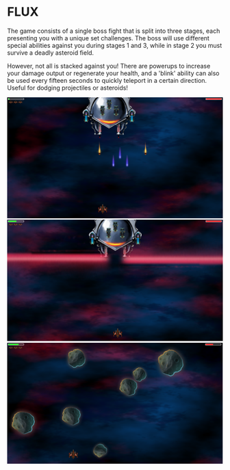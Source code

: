 # FLUX
<p>
The game consists of a single boss fight that is split into three stages, each presenting you with a unique set challenges.
The boss will use different special abilities against you during stages 1 and 3, while in stage 2 you must survive a deadly asteroid field.
<p>
However, not all is stacked against you! There are powerups to increase your damage output or regenerate your health, and a 'blink' ability can also be used every fifteen seconds to quickly teleport in a certain direction.
Useful for dodging projectiles or asteroids!


![alt text](https://raw.githubusercontent.com/Balicea24/FLUX/master/screenshots/FluxSS0.png)
![alt text](https://raw.githubusercontent.com/Balicea24/FLUX/master/screenshots/FluxSS1.png)
![alt text](https://raw.githubusercontent.com/Balicea24/FLUX/master/screenshots/FluxSS2.png)


